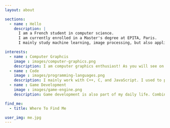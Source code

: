 ```yaml
---
layout: about

sections:
  - name : Hello
    description: |
      I am a French student in computer science.
      I am currently enrolled in a Master's degree at EPITA, Paris.
      I mainly study machine learning, image processing, but also applied mathematics.

interests:
  - name : Computer Graphcis
    image : images/computer-graphics.png
    description: I am computer graphics enthusiast! As you will see on this blog, a lot of projects are related to computer graphics, directly or indirectly!
  - name : Code
    image : images/programming-languages.png
    description: I mainly work with C++, C, and JavaScript. I used to play with Python and C#. But anyway, I like many different languages!
  - name : Game Development
    image : images/game-engine.png
    description: Game development is also part of my daily life. Combining Computer Graphics and Game Development is neat!

find_me:
  - title: Where To Find Me

user_img: me.jpg
---
```

